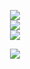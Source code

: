 <div align="center">
  
![](https://github-readme-stats.vercel.app/api?username=giaptai&theme=transparent&show_icons=true&hide_border=false&include_all_commits=false&count_private=false)<br/>
![](https://nirzak-streak-stats.vercel.app/?user=giaptai&theme=transparent&hide_border=false)<br/>
![](https://github-readme-stats.vercel.app/api/top-langs/?username=giaptai&theme=transparent&hide_border=false&include_all_commits=false&count_private=false&layout=compact)<br/>


<img src="https://visitor-badge.laobi.icu/badge?page_id=giaptai.giaptai&"  />

</div>

